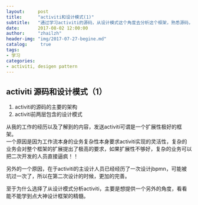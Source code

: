 ```yaml
---          
layout:     post
title:      "activiti和设计模式(1)"
subtitle:   "通过学习activiti的源码，从设计模式这个角度去分析这个框架，熟悉源码，学习其中的设计思想"
date:       2017-08-02 12:00:00
author:     "zhailzh"
header-img: "img/2017-07-27-begine.md"
catalog:     true
tags:     
- 学习
categories:    
- activiti, desigen pattern         
---   
```


## activiti 源码和设计模式（1）          			
1. activiti的源码的主要的架构
2. activiti前两层包含的设计模式

从我的工作的经历以及了解到的内容，发送activiti可谓是一个扩展性极好的框架。     
一个原因是因为工作流本身的业务复杂性本身要求activiti实现的灵活性，复杂的业务会对整个框架的扩展提出了极高的要求，如果扩展性不够好，复杂的业务可以把二次开发的人员直接逼疯！！        

另外的一个原因，在于activiti的主设计人员已经经历了一次设计jbpmn，可能被坑过一次了，所以在第二次设计的时候，更加的完善。    

至于为什么选择了从设计模式分析activiti，主要是想提供一个另外的角度，看看能不能学到点大神设计框架的精髓。

<!--more-->
